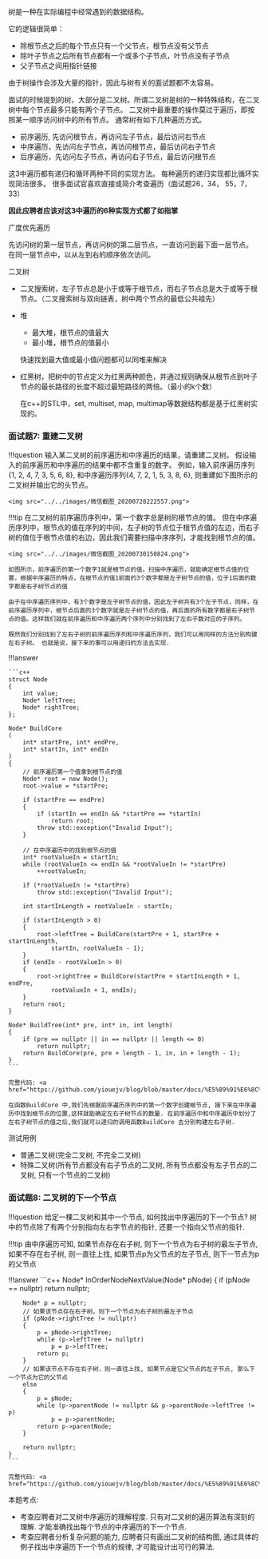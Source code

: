 

树是一种在实际编程中经常遇到的数据结构。

它的逻辑很简单： 

- 除根节点之后的每个节点只有一个父节点，根节点没有父节点
- 除叶子节点之后所有节点都有一个或多个子节点，叶节点没有子节点
- 父子节点之间用指针链接

由于树操作会涉及大量的指针，因此与树有关的面试题都不太容易。

面试的时候提到的树，大部分是二叉树。所谓二叉树是树的一种特殊结构，在二叉树中每个节点最多只能有两个子节点。
二叉树中最重要的操作莫过于遍历，即按照某一顺序访问树中的所有节点。 通常树有如下几种遍历方式。

- 前序遍历, 先访问根节点，再访问左子节点，最后访问右节点
- 中序遍历，先访问左子节点，再访问根节点，最后访问右子节点
- 后序遍历，先访问左子节点，再访问右子节点，最后访问根节点

这3中遍历都有递归和循环两种不同的实现方法。 每种遍历的递归实现都比循环实现简洁很多。
很多面试官喜欢直接或简介考查遍历（面试题26，34， 55，7，33）

**因此应聘者应该对这3中遍历的6种实现方式都了如指掌**

广度优先遍历

先访问树的第一层节点，再访问树的第二层节点，一直访问到最下面一层节点。 在同一层节点中，以从左到右的顺序依次访问。

二叉树

- 二叉搜索树，左子节点总是小于或等于根节点，而右子节点总是大于或等于根节点。（二叉搜索树与双向链表，树中两个节点的最低公共祖先）
- 堆
	- 最大堆，根节点的值最大
	- 最小堆，根节点的值最小

	快速找到最大值或最小值问题都可以同堆来解决
- 红黑树，把树中的节点定义为红黑两种颜色，并通过规则确保从根节点到叶子节点的最长路径的长度不超过最短路径的两倍。（最小的k个数）

	在c++的STL中，set, multiset, map, multimap等数据结构都是基于红黑树实现的。

### 面试题7: 重建二叉树

!!!question
	输入某二叉树的前序遍历和中序遍历的结果，请重建二叉树。 假设输入的前序遍历和中序遍历的结果中都不含重复的数字。
	例如，输入前序遍历序列{1, 2, 4, 7, 3, 5, 6, 8}, 和中序遍历序列{4, 7, 2, 1, 5, 3, 8, 6}, 则重建如下图所示的二叉树并输出它的头节点。

	<img src="../../images/微信截图_20200728222557.png">

!!!tip
	在二叉树的前序遍历序列中，第一个数字总是树的根节点的值。 但在中序遍历序列中，根节点的值在序列的中间，左子树的节点位于根节点值的左边，而右子树的值位于根节点值的右边，因此我们需要扫描中序序列，才能找到根节点的值。

	<img src="../../images/微信截图_20200730150824.png">

	如图所示，前序遍历的第一个数字1就是根节点的值。扫描中序遍历，就能确定根节点值的位置，根据中序遍历的特点，在根节点的值1前面的3个数字都是左子树节点的值，位于1后面的数字都是右子树节点的值

	由于在中序遍历序列中，有3个数字是左子树节点的值，因此左子树共有3个左子节点，同样，在前序遍历序列中，根节点后面的3个数字就是左子树节点的值，再后面的所有数字都是右子树节点的值。这样我们就在前序遍历和中序遍历两个序列中分别找到了左右子数对应的子序列。

	既然我们分别找到了左右子树的前序遍历序列和中序遍历序列，我们可以用同样的方法分别构建左右子树。 也就是说，接下来的事可以用递归的方法去实现.

!!!answer

	```c++
	struct Node
	{
	    int value;
	    Node* leftTree;
	    Node* rightTree;
	};

	Node* BuildCore
	(
	    int* startPre, int* endPre,
	    int* startIn, int* endIn
	)
	{
	    // 前序遍历第一个值拿到根节点的值
	    Node* root = new Node();
	    root->value = *startPre;

	    if (startPre == endPre)
	    {
	        if (startIn == endIn && *startPre == *startIn)
	            return root;
	        throw std::exception("Invalid Input");
	    }

	    // 在中序遍历中的找到根节点的值
	    int* rootValueIn = startIn;
	    while (rootValueIn <= endIn && *rootValueIn != *startPre)
	        ++rootValueIn;

	    if (*rootValueIn != *startPre)
	        throw std::exception("Invalid Input");

	    int startInLength = rootValueIn - startIn;

	    if (startInLength > 0)
	    {
	        root->leftTree = BuildCore(startPre + 1, startPre + startInLength,
	            startIn, rootValueIn - 1);
	    }
	    if (endIn - rootValueIn > 0)
	    {
	        root->rightTree = BuildCore(startPre + startInLength + 1, endPre,
	            rootValueIn + 1, endIn);
	    }
	    return root;
	}

	Node* BuildTree(int* pre, int* in, int length)
	{
	    if (pre == nullptr || in == nullptr || length <= 0)
	        return nullptr;
	    return BuildCore(pre, pre + length - 1, in, in + length - 1);
	}
	```

	完整代码: <a href="https://github.com/yiouejv/blog/blob/master/docs/%E5%89%91%E6%8C%87offer/codes/BuildTree.cpp">BuildTree.cpp</a>

	在函数BuildCore 中,我们先根据前序遍历序列中的第一个数字创建根节点, 接下来在中序遍历中找到根节点的位置,这样就能确定左右子树节点的数量. 在前序遍历中和中序遍历中划分了左右子树节点的值之后,我们就可以递归的调用函数BuildCore 去分别构建左右子树.


测试用例

- 普通二叉树(完全二叉树, 不完全二叉树)
- 特殊二叉树(所有节点都没有右子节点的二叉树, 所有节点都没有左子节点的二叉树, 只有一个节点的二叉树)

### 面试题8: 二叉树的下一个节点

!!!question
	给定一棵二叉树和其中一个节点, 如何找出中序遍历的下一个节点? 树中的节点除了有两个分别指向左右字节点的指针, 还要一个指向父节点的指针.

!!!tip
	由中序遍历可知, 如果节点存在右子树, 则下一个节点为右子树的最左子节点, 如果不存在右子树, 则一直往上找, 如果节点p为父节点的左子节点, 则下一节点为p的父节点

!!!answer
	```c++
	Node* InOrderNodeNextValue(Node* pNode)
	{
	    if (pNode == nullptr)
	        return nullptr;

	    Node* p = nullptr;
	    // 如果该节点存在右子树，则下一个节点为右子树的最左子节点
	    if (pNode->rightTree != nullptr)
	    {
	        p = pNode->rightTree;
	        while (p->leftTree != nullptr)
	            p = p->leftTree;
	        return p;
	    }
	    // 如果该节点不存在右子树，则一直往上找, 如果节点是它父节点的左子节点, 那么下一个节点为它的父节点
	    else
	    {
	        p = pNode;
	        while (p->parentNode != nullptr && p->parentNode->leftTree != p)
	            p = p->parentNode;
	        return p->parentNode;
	    }

	    return nullptr;
	}	
	```

	完整代码: <a href="https://github.com/yiouejv/blog/blob/master/docs/%E5%89%91%E6%8C%87offer/codes/InOrderNodeNext.cpp">InOrderNodeNext</a>

本题考点:

- 考查应聘者对二叉树中序遍历的理解程度. 只有对二叉树的遍历算法有深刻的理解. 才能准确找出每个节点的中序遍历的下一个节点.
- 考查应聘者分析复杂问题的能力, 应聘者只有画出二叉树的结构图, 通过具体的例子找出中序遍历下一个节点的规律, 才可能设计出可行的算法. 

